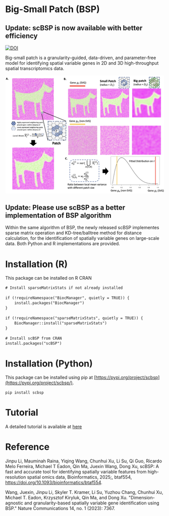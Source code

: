 # Big-Small Patch (BSP)
## Update: scBSP is now available with better efficiency

[![DOI](https://zenodo.org/badge/603900314.svg)](https://zenodo.org/doi/10.5281/zenodo.10019315)

Big-small patch is a granularity-guided, data-driven, and parameter-free model for identifying spatial variable genes in 2D and 3D high-throughput spatial transcriptomics data.

![BSP](flowchart.png)

## Update: Please use scBSP as a better implementation of BSP algorithm

Within the same algorithm of BSP, the newly released scBSP implementes sparse matrix operation and KD-tree/balltree method for distance calculation, for the identification of spatially variable genes on
large-scale data. Both Python and R implementations are provided. 

# Installation (R)
This package can be installed on R CRAN
```
# Install sparseMatrixStats if not already installed

if (!requireNamespace("BiocManager", quietly = TRUE)) {
    install.packages("BiocManager")
}

if (!requireNamespace("sparseMatrixStats", quietly = TRUE)) {
    BiocManager::install("sparseMatrixStats")
}

# Install scBSP from CRAN
install.packages("scBSP")

```

# Installation (Python)
This package can be installed using pip at [https://pypi.org/project/scbsp](https://pypi.org/project/scbsp/).
```
pip install scbsp
```

# Tutorial
A detailed tutorial is available at [here](https://castleli.github.io/scBSP/scBSP.html)

# Reference
Jinpu Li, Mauminah Raina, Yiqing Wang, Chunhui Xu, Li Su, Qi Guo, Ricardo Melo Ferreira, Michael T Eadon, Qin Ma, Juexin Wang, Dong Xu, scBSP: A fast and accurate tool for identifying spatially variable features from high-resolution spatial omics data, Bioinformatics, 2025;, btaf554, https://doi.org/10.1093/bioinformatics/btaf554.

Wang, Juexin, Jinpu Li, Skyler T. Kramer, Li Su, Yuzhou Chang, Chunhui Xu, Michael T. Eadon, Krzysztof Kiryluk, Qin Ma, and Dong Xu. "Dimension-agnostic and granularity-based spatially variable gene identification using BSP." Nature Communications 14, no. 1 (2023): 7367.

